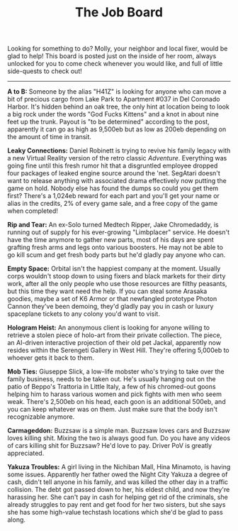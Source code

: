 ﻿---
title: "The Job Board"
permalink: /burritoverse/jobs/
---

Looking for something to do? Molly, your neighbor and local fixer, would be glad to help! This board is posted just on the inside of her room, always unlocked for you to come check whenever you would like, and full of little side-quests to check out!

---

**A to B:** Someone by the alias "H41Z" is looking for anyone who can move a bit of precious cargo from Lake Park to Apartment #037 in Del Coronado Harbor. It's hidden behind an oak tree, the only hint at location being to look a big rock under the words "God Fucks Kittens" and a knot in about nine feet up the trunk. Payout is "to be determined" according to the post, apparently it can go as high as 9,500eb but as low as 200eb depending on the amount of time in transit.

**Leaky Connections:** Daniel Robinett is trying to revive his family legacy with a new Virtual Reality version of the retro classic *Adventure*. Everything was going fine until this fresh rumor hit that a disgruntled employee dropped four packages of leaked engine source around the 'net. SegAtari doesn't want to release anything with associated drama effectively now putting the game on hold. Nobody else has found the dumps so could you get them first? There's a 1,024eb reward for each part and you'll get your name or alias in the credits, 2% of every game sale, and a free copy of the game when completed!

**Rip and Tear:** An ex-Solo turned Medtech Ripper, Jake Chromedaddy, is running out of supply for his ever-growing "Limbplacer" service. He doesn't have the time anymore to gather new parts, most of his days are spent grafting fresh arms and legs onto various boosters. He may not be able to go kill scum and get fresh body parts but he'd gladly pay anyone who can.

**Empty Space:** Orbital isn't the happiest company at the moment. Usually corps wouldn't stoop down to using fixers and black markets for their dirty work, after all the only people who use those resources are filthy peasants, but this time they want need the help. If you can steal some Arasaka goodies, maybe a set of K6 Armor or that newfangled prototype Photon Cannon they've been demoing, they'd gladly pay you in cash or luxury spaceplane tickets to any colony you'd want to visit.

**Hologram Heist:** An anonymous client is looking for anyone willing to retrieve a stolen piece of holo-art from their private collection. The piece, an AI-driven interactive projection of their old pet Jackal, apparently now resides within the Serengeti Gallery in West Hill. They're offering 5,000eb to whoever gets it back to them.

**Mob Ties:** Giuseppe Slick, a low-life mobster who's trying to take over the family business, needs to be taken out. He's usually hanging out on the patio of Beppo's Trattoria in Little Italy, a few of his chromed-out goons helping him to harass various women and pick fights with men who seem weak. There's 2,500eb on his head, each goon is an additional 500eb, and you can keep whatever was on them. Just make sure that the body isn't recognizable anymore.

**Carmageddon:** Buzzsaw is a simple man. Buzzsaw loves cars and Buzzsaw loves killing shit. Mixing the two is always good fun. Do you have any videos of cars killing shit for Buzzsaw? He'd love to pay. Driver PoV is greatly appreciated.

**Yakuza Troubles:** A girl living in the Nichiban Mall, Hina Minamoto, is having some issues. Apparently her father owed the Night City Yakuza a degree of cash, didn't tell anyone in his family, and was killed the other day in a traffic collision. The debt got passed down to her, his eldest child, and now they're harassing her. She can't pay in cash for helping get rid of the criminals, she already struggles to pay rent and get food for her two sisters, but she says she has some high-value techstash locations which she'd be glad to pass along.

